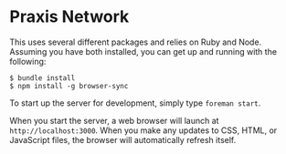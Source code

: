 # Praxis Network

This uses several different packages and relies on Ruby and Node.
Assuming you have both installed, you can get up and running with the
following:

```
$ bundle install
$ npm install -g browser-sync
```

To start up the server for development, simply type `foreman start`.

When you start the server, a web browser will launch at
`http://localhost:3000`. When you make any updates to CSS, HTML, or
JavaScript files, the browser will automatically refresh itself.
